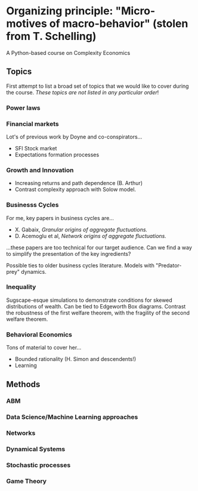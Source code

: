 # Organizing principle: "Micro-motives of macro-behavior" (stolen from T. Schelling)
A Python-based course on Complexity Economics

## Topics
First attempt to list a broad set of topics that we would like to cover during the course. *These topics are not listed in any particular order*!

### Power laws

### Financial markets
Lot's of previous work by Doyne and co-conspirators...

* SFI Stock market 
* Expectations formation processes

### Growth and Innovation

* Increasing returns and path dependence (B. Arthur)
* Contrast complexity approach with Solow model.

### Businesss Cycles
For me, key papers in business cycles are...

* X. Gabaix, *Granular origins of aggregate fluctuations.*
* D. Acemoglu et al, *Network origins of aggregate fluctuations.*

...these papers are too technical for our target audience.  Can we find a way to simplify the presentation of the key ingredients?

Possible ties to older business cycles literature. Models with "Predator-prey" dynamics.

### Inequality
Sugscape-esque simulations to demonstrate conditions for skewed distributions of wealth.  Can be tied  to Edgeworth Box diagrams.  Contrast the robustness of the first welfare theorem, with the fragility of the second welfare theorem.


### Behavioral Economics
Tons of material to cover her...

* Bounded rationality (H. Simon and descendents!)
* Learning

## Methods

### ABM

### Data Science/Machine Learning approaches

### Networks

### Dynamical Systems

### Stochastic processes

### Game Theory